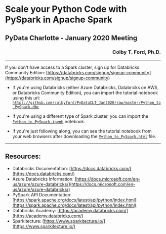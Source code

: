 # Scale your Python Code with PySpark in Apache Spark
## PyData Charlotte - January 2020 Meeting

<h3 align="right">Colby T. Ford, Ph.D.</h3>

----------------------------------------

If you don't have access to a Spark cluster, sign up for Databricks Community Edition: [https://databricks.com/signup/signup-community](https://databricks.com/signup/signup-community)


- If you're using Databricks (either Azure Databricks, Databricks on AWS, or Databricks Community Edition), you can import the tutorial notebook using this url: [`https://github.com/colbyford/PyDataCLT_Jan2020/raw/master/Python_to_PySpark.dbc`](https://github.com/colbyford/PyDataCLT_Jan2020/raw/master/Python_to_PySpark.dbc)

- If you're using a different type of Spark cluster, you can import the [`Python_to_PySpark.ipynb`](Python_to_PySpark.ipynb) notebook.

- If you're just following along, you can see the tutorial notebook from your web browsers after downloading the [`Python_to_PySpark.html`](Python_to_PySpark.html) file.

----------------------------------------

## Resources:
- Databricks Documentation: [https://docs.databricks.com/](https://docs.databricks.com/)
- Azure Databricks Information: [https://docs.microsoft.com/en-us/azure/azure-databricks/](https://docs.microsoft.com/en-us/azure/azure-databricks/)
- PySpark API Documentation: [https://spark.apache.org/docs/latest/api/python/index.html](https://spark.apache.org/docs/latest/api/python/index.html)
- Databricks Academy: [https://academy.databricks.com/](https://academy.databricks.com/)
- Sparkitecture: [https://www.sparkitecture.io/](https://www.sparkitecture.io/)
